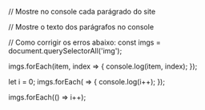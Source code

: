 // Mostre no console cada parágrado do site

// Mostre o texto dos parágrafos no console

// Como corrigir os erros abaixo:
const imgs = document.querySelectorAll('img');

imgs.forEach(item, index => {
  console.log(item, index);
});

let i = 0;
imgs.forEach( => {
  console.log(i++);
});

imgs.forEach(() => i++);

